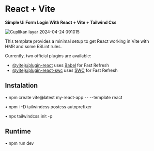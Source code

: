 # React + Vite

**Simple Ui Form Login With React + Vite + Tailwind Css**

![Cuplikan layar 2024-04-24 091015](https://github.com/AlpianPPLG/Login-Form-React-Js/assets/155133944/d500caf7-777c-4614-99ad-4b9b4a874c64)

This template provides a minimal setup to get React working in Vite with HMR and some ESLint rules.

Currently, two official plugins are available:

- [@vitejs/plugin-react](https://github.com/vitejs/vite-plugin-react/blob/main/packages/plugin-react/README.md) uses [Babel](https://babeljs.io/) for Fast Refresh
- [@vitejs/plugin-react-swc](https://github.com/vitejs/vite-plugin-react-swc) uses [SWC](https://swc.rs/) for Fast Refresh

## Instalation

• npm create vite@latest my-react-app -- --template react

• npm i -D tailwindcss postcss autoprefixer

• npx tailwindcss init -p

## Runtime

• npm run dev
